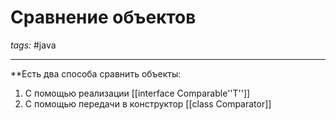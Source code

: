 # Сравнение объектов
*tags:* #java 

---
**Есть два способа сравнить объекты:
1. С помощью реализации [[interface Comparable''T'']]
2. С помощью передачи в конструктор [[class Comparator]]